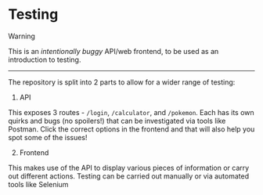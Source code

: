 # Testing

> [!WARNING] 
> This is an *intentionally buggy* API/web frontend, to be used as an introduction to testing.

---
The repository is split into 2 parts to allow for a wider range of testing:

1. API
   
This exposes 3 routes - `/login`, `/calculator`, and `/pokemon`. Each has its own quirks and bugs (no spoilers!) that can be investigated via tools like Postman. Click the correct options in the frontend and that will also help you spot some of the issues!


2. Frontend
   
This makes use of the API to display various pieces of information or carry out different actions. Testing can be carried out manually or via automated tools like Selenium